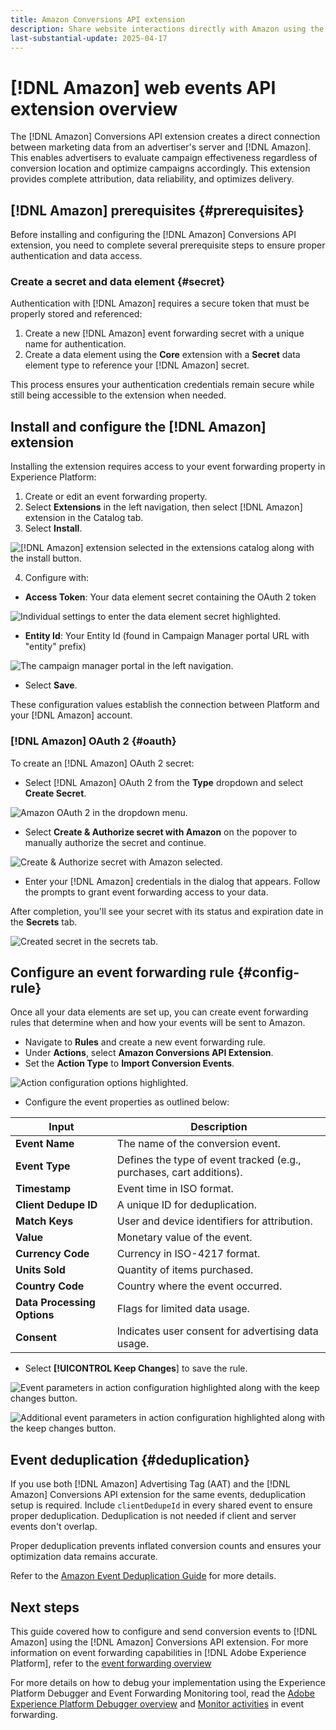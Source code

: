 ```yaml
---
title: Amazon Conversions API extension
description: Share website interactions directly with Amazon using the Adobe Experience Platform web events API  
last-substantial-update: 2025-04-17
---
```

# [!DNL Amazon] web events API extension overview

The [!DNL Amazon] Conversions API extension creates a direct connection between marketing data from an advertiser's server and [!DNL Amazon]. This enables advertisers to evaluate campaign effectiveness regardless of conversion location and optimize campaigns accordingly. This extension provides complete attribution, data reliability, and optimizes delivery.

## [!DNL Amazon] prerequisites {#prerequisites}

Before installing and configuring the [!DNL Amazon] Conversions API extension, you need to complete several prerequisite steps to ensure proper authentication and data access.

### Create a secret and data element {#secret}

Authentication with [!DNL Amazon] requires a secure token that must be properly stored and referenced:

1. Create a new [!DNL Amazon] event forwarding secret with a unique name for authentication.
2. Create a data element using the **Core** extension with a **Secret** data element type to reference your [!DNL Amazon] secret.

This process ensures your authentication credentials remain secure while still being accessible to the extension when needed.

## Install and configure the [!DNL Amazon] extension

Installing the extension requires access to your event forwarding property in Experience Platform:

1. Create or edit an event forwarding property.
2. Select **Extensions** in the left navigation, then select [!DNL Amazon] extension in the Catalog tab.
3. Select **Install**.
    
![[!DNL Amazon] extension selected in the extensions catalog along with the install button.](../../../images/extensions/server/amazon/amazon-extension.png)

4. Configure with:

- **Access Token**: Your data element secret containing the OAuth 2 token

![Individual settings to enter the data element secret highlighted.](../../../images/extensions/server/amazon/2.png)

- **Entity Id**: Your Entity Id (found in Campaign Manager portal URL with "entity" prefix)

![The campaign manager portal in the left navigation.](../../../images/extensions/server/amazon/3.png)

- Select **Save**.

These configuration values establish the connection between Platform and your [!DNL Amazon] account.

### [!DNL Amazon] OAuth 2 {#oauth}

To create an [!DNL Amazon] OAuth 2 secret:

- Select [!DNL Amazon] OAuth 2 from the **Type** dropdown and select **Create Secret**.

![Amazon OAuth 2 in the dropdown menu.](../../../images/extensions/server/amazon/Oauth.png)

- Select **Create & Authorize secret with Amazon** on the popover to manually authorize the secret and continue.

![Create & Authorize secret with Amazon selected.](../../../images/extensions/server/amazon/Oauth.1.png)

- Enter your [!DNL Amazon] credentials in the dialog that appears. Follow the prompts to grant event forwarding access to your data. 

After completion, you'll see your secret with its status and expiration date in the **Secrets** tab.

![Created secret in the secrets tab.](../../../images/extensions/server/amazon/Oauth.2.png)

## Configure an event forwarding rule {#config-rule}

Once all your data elements are set up, you can create event forwarding rules that determine when and how your events will be sent to Amazon.

- Navigate to **Rules** and create a new event forwarding rule.
- Under **Actions**, select **Amazon Conversions API Extension**.
- Set the **Action Type** to **Import Conversion Events**.

![Action configuration options highlighted.](../../../images/extensions/server/amazon/4.png)

- Configure the event properties as outlined below:

| Input | Description |
| --- | --- |
| **Event Name** | The name of the conversion event. |
| **Event Type** | Defines the type of event tracked (e.g., purchases, cart additions). |
| **Timestamp** | Event time in ISO format. |
| **Client Dedupe ID** | A unique ID for deduplication. |
| **Match Keys** | User and device identifiers for attribution. |
| **Value** | Monetary value of the event. |
| **Currency Code** | Currency in ISO-4217 format. |
| **Units Sold** | Quantity of items purchased. |
| **Country Code** | Country where the event occurred. |
| **Data Processing Options** | Flags for limited data usage. |
| **Consent** | Indicates user consent for advertising data usage. |

- Select **[!UICONTROL Keep Changes**] to save the rule.

![Event parameters in action configuration highlighted along with the keep changes button.](../../../images/extensions/server/amazon/5.png)

![Additional event parameters in action configuration highlighted along with the keep changes button.](../../../images/extensions/server/amazon/6.png)

## Event deduplication {#deduplication}

If you use both [!DNL Amazon] Advertising Tag (AAT) and the [!DNL Amazon] Conversions API extension for the same events, deduplication setup is required. Include `clientDedupeId` in every shared event to ensure proper deduplication.
Deduplication is not needed if client and server events don't overlap.

Proper deduplication prevents inflated conversion counts and ensures your optimization data remains accurate.

Refer to the [Amazon Event Deduplication Guide](https://advertising.amazon.com/) for more details.

## Next steps

This guide covered how to configure and send conversion events to [!DNL Amazon] using the [!DNL Amazon] Conversions API extension. For more information on event forwarding capabilities in [!DNL Adobe Experience Platform], refer to the [event forwarding overview](../../../ui/event-forwarding/overview.md)

For more details on how to debug your implementation using the Experience Platform Debugger and Event Forwarding Monitoring tool, read the [Adobe Experience Platform Debugger overview](https://experienceleague.adobe.com/en/docs/experience-platform/debugger/home) and [Monitor activities](https://experienceleague.adobe.com/en/docs/experience-platform/tags/event-forwarding/monitoring) in event forwarding.